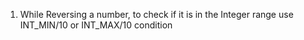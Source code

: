 1. While Reversing a number, to check if it is in the Integer range use INT_MIN/10 or INT_MAX/10 condition
